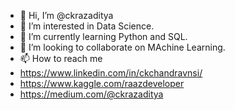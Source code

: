 - 👋 Hi, I’m @ckrazaditya
- 👀 I’m interested in Data Science.
- 🌱 I’m currently learning Python and SQL.
- 💞️ I’m looking to collaborate on MAchine Learning. 
- 📫 How to reach me
- https://www.linkedin.com/in/ckchandravnsi/
- https://www.kaggle.com/raazdeveloper
- https://medium.com/@ckrazaditya

<!---
ckrazaditya/ckrazaditya is a ✨ special ✨ repository because its `README.md` (this file) appears on your GitHub profile.
You can click the Preview link to take a look at your changes.
--->
